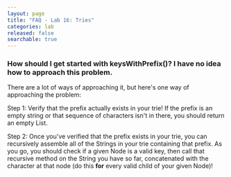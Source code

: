 ```yaml
---
layout: page
title: "FAQ - Lab 16: Tries"
categories: lab
released: false
searchable: true
---
```


### How should I get started with keysWithPrefix()? I have no idea how to approach this problem.

There are a lot of ways of approaching it, but here's one way of approaching the problem:

Step 1: Verify that the prefix actually exists in your trie! If the prefix is an empty string or that sequence of characters isn't in there, you should return an empty List.

Step 2: Once you've verified that the prefix exists in your trie, you can recursively assemble all of the Strings in your trie containing that prefix. As you go, you should check if a given Node is a valid key, then call that recursive method on the String you have so far, concatenated with the character at that node (do this **for** every valid child of your given Node)!
